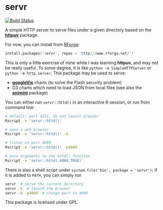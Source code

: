 # servr

[![Build Status](https://travis-ci.org/yihui/servr.png)](https://travis-ci.org/yihui/servr)

A simple HTTP server to serve files under a given directory based on the
[**httpuv**](http://cran.r-project.org/package=httpuv) package.

For now, you can install from [RForge](http://www.rforge.net/servr/):

```s
install.packages('servr', repos = 'http://www.rforge.net/')
```

This is only a little exercise of mine while I was learning **httpuv**, and
may not be really useful. To some degree, it is like `python -m
SimpleHTTPServer` or `python -m http.server`. This package may be used to
serve:

- [**googleVis**]() charts (to solve the Flash security problem)
- D3 charts which need to load JSON from local files (see also the
  [**animint**](https://github.com/tdhock/animint) package)

You can either run `servr::httd()` in an interactive R session, or run from
command line:

```bash
# default: port 4321, do not launch browser
Rscript -e 'servr::httd()'

# open a web browser
Rscript -e 'servr::httd()' -b

# listen on port 4000
Rscript -e 'servr::httd()' -p4000

# pass arguments to the httd() function
Rscript -e 'servr::httd(,4000,TRUE)'
```

There is also a shell script under `system.file('bin', package = 'servr')`;
if it is added to `PATH`, you can simply run

```bash
servr  # serve the current directory
servr -b  # launch the browser
servr -b -p4000  # change port to 4000
```

This package is licensed under GPL.
